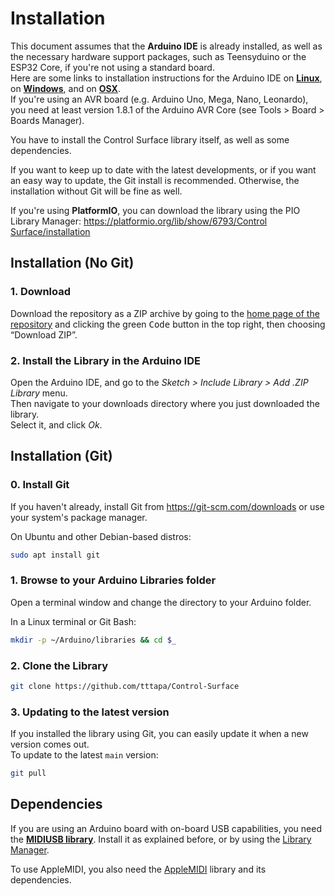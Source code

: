 # Installation

This document assumes that the **Arduino IDE** is already installed, as well as 
the necessary hardware support packages, such as Teensyduino or the ESP32 Core, 
if you're not using a standard board.  
Here are some links to installation instructions for the Arduino IDE on
[**Linux**](https://tttapa.github.io/Pages/Ubuntu/Software-Installation/Arduino/Arduino-IDE.html), on [**Windows**](https://www.arduino.cc/en/guide/windows), 
and on [**OSX**](https://www.arduino.cc/en/guide/macOSX).  
If you're using an AVR board (e.g. Arduino Uno, Mega, Nano, Leonardo), you need
at least version 1.8.1 of the Arduino AVR Core 
(see Tools > Board > Boards Manager).

You have to install the Control Surface library itself, as well as some 
dependencies.

If you want to keep up to date with the latest developments, or if you want an 
easy way to update, the Git install is recommended. Otherwise, the installation
without Git will be fine as well.

If you're using **PlatformIO**, you can download the library using the PIO 
Library Manager: 
[https://platformio.org/lib/show/6793/Control Surface/installation](https://platformio.org/lib/show/6793/Control%20Surface/installation)

## Installation (No Git)

### 1. Download

Download the repository as a ZIP archive by going to the [home page of the 
repository](https://github.com/tttapa/Control-Surface) and clicking
the green <kbd>Code</kbd> button in the top right, then choosing “Download ZIP”.

### 2. Install the Library in the Arduino IDE

Open the Arduino IDE, and go to the _Sketch &gt; Include Library &gt; Add .ZIP
Library_ menu.  
Then navigate to your downloads directory where you just downloaded the 
library.  
Select it, and click _Ok_.

## Installation (Git)

### 0. Install Git

If you haven't already, install Git from https://git-scm.com/downloads or use 
your system's package manager.

On Ubuntu and other Debian-based distros: 
```sh
sudo apt install git
```

### 1. Browse to your Arduino Libraries folder

Open a terminal window and change the directory to your Arduino folder.

In a Linux terminal or Git Bash: 
```sh
mkdir -p ~/Arduino/libraries && cd $_
```

### 2. Clone the Library

```sh
git clone https://github.com/tttapa/Control-Surface
```

### 3. Updating to the latest version

If you installed the library using Git, you can easily update it when a new 
version comes out.  
To update to the latest `main` version:

```sh
git pull
```

## Dependencies

If you are using an Arduino board with on-board USB capabilities, you need the
[**MIDIUSB library**](https://github.com/arduino-libraries/MIDIUSB). 
Install it as explained before, or by using the 
[Library Manager](https://www.arduino.cc/en/Guide/Libraries#toc3).

To use AppleMIDI, you also need the [AppleMIDI](https://github.com/lathoub/Arduino-AppleMIDI-Library) library and its dependencies.